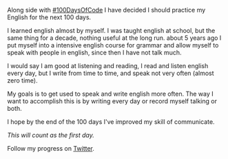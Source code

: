 Along side with [#100DaysOfCode](/notes/hashtag-100-days-of-code) I have decided I should practice my English for the next 100 days.

I learned english almost by myself. I was taught english at school, but the same thing for a decade, nothing useful at the long run. about 5 years ago I put myself into a intensive english course for grammar and allow myself to speak with people in english, since then I have not talk much.

I would say I am good at listening and reading, I read and listen english every day, but I write from time to time, and speak not very often (almost zero time).

My goals is to get used to speak and write english more often. The way I want to accomplish this is by writing every day or record myself talking or both.

I hope by the end of the 100 days I've improved my skill of communicate.

_This will count as the first day._

Follow my progress on [Twitter](https://twitter.com/WellingGuzman).
